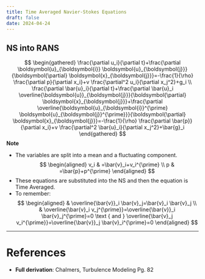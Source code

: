 ```yaml
---
title: Time Averaged Navier-Stokes Equations
draft: false
date: 2024-04-24
---
```


## NS into RANS
$$
\begin{gathered}
\frac{\partial u_i}{\partial t}+\frac{\partial \boldsymbol{u}_{\boldsymbol{i}} \boldsymbol{u}_{\boldsymbol{j}}}{\boldsymbol{\partial} \boldsymbol{x}_{\boldsymbol{j}}}=-\frac{1}{\rho} \frac{\partial p}{\partial x_i}+v \frac{\partial^2 u_i}{\partial x_j^2}+g_i \\
\frac{\partial \bar{u}_i}{\partial t}+\frac{\partial \bar{u}_i \overline{\boldsymbol{u}}_{\boldsymbol{j}}}{\boldsymbol{\partial} \boldsymbol{x}_{\boldsymbol{j}}}+\frac{\partial \overline{\boldsymbol{u}_{\boldsymbol{i}}^{\prime} \boldsymbol{u}_{\boldsymbol{j}}^{\prime}}}{\boldsymbol{\partial} \boldsymbol{x}_{\boldsymbol{j}}}=-\frac{1}{\rho} \frac{\partial \bar{p}}{\partial x_i}+v \frac{\partial^2 \bar{u}_i}{\partial x_j^2}+\bar{g}_i
\end{gathered}
$$
**Note**
- The variables are split into a mean and a fluctuating component.
$$
\begin{aligned}
v_i & =\bar{v}_i+v_i^{\prime} \\
p & =\bar{p}+p^{\prime}
\end{aligned}
$$
- These equations are substituted into the NS and then the equation is Time Averaged.
- To remember:
$$
\begin{aligned}
& \overline{\bar{v}}_i \bar{v}_j=\bar{v}_i \bar{v}_j \\
& \overline{\bar{v}_i v_j^{\prime}}=\overline{\bar{v}}_i \bar{v}_j^{\prime}=0 \text { and } \overline{\bar{v}_j v_i^{\prime}}=\overline{\bar{v}}_j \bar{v}_i^{\prime}=0
\end{aligned}
$$

---
# References
- **Full derivation**: Chalmers, Turbulence Modeling Pg. 82